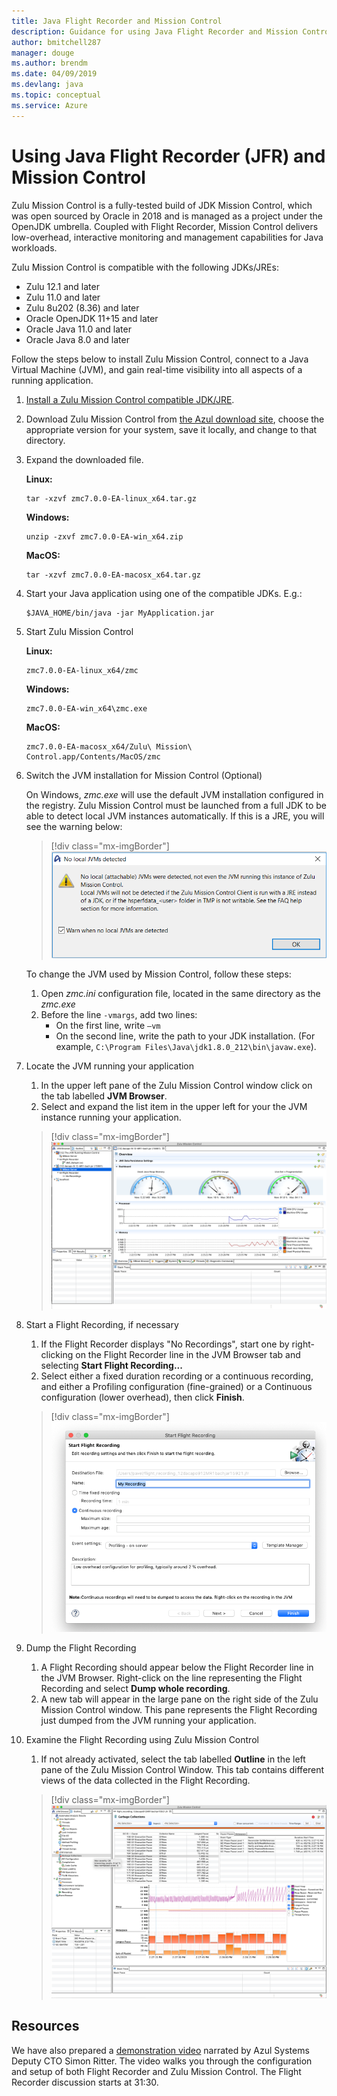```yaml
---
title: Java Flight Recorder and Mission Control
description: Guidance for using Java Flight Recorder and Mission Control to collect and review app data.
author: bmitchell287
manager: douge
ms.author: brendm 
ms.date: 04/09/2019
ms.devlang: java
ms.topic: conceptual
ms.service: Azure
---
```

# Using Java Flight Recorder (JFR) and Mission Control

Zulu Mission Control is a fully-tested build of JDK Mission Control, which was open sourced by Oracle in 2018 and is managed as a project under the OpenJDK umbrella. Coupled with Flight Recorder, Mission Control delivers low-overhead, interactive monitoring and management capabilities for Java workloads.

Zulu Mission Control is compatible with the following JDKs/JREs:

* Zulu 12.1 and later
* Zulu 11.0 and later
* Zulu 8u202 (8.36) and later
* Oracle OpenJDK 11+15 and later
* Oracle Java 11.0 and later
* Oracle Java 8.0 and later

Follow the steps below to install Zulu Mission Control, connect to a Java Virtual Machine (JVM), and gain real-time visibility into all aspects of a running application.

1.	[Install a Zulu Mission Control compatible JDK/JRE](java-jdk-install.md).

2.	Download Zulu Mission Control from [the Azul download site](https://www.azul.com/products/zulu-mission-control/), choose the appropriate version for your system, save it locally, and change to that directory.

3.	Expand the downloaded file.

    **Linux:**

    ```cli
    tar -xzvf zmc7.0.0-EA-linux_x64.tar.gz
    ```

    **Windows:**

    ```cli
    unzip -zxvf zmc7.0.0-EA-win_x64.zip	
    ```

    **MacOS:**

    ```cli
    tar -xzvf zmc7.0.0-EA-macosx_x64.tar.gz
    ```

4.	Start your Java application using one of the compatible JDKs. E.g.:

    ```cli
    $JAVA_HOME/bin/java -jar MyApplication.jar
    ```

5.	Start Zulu Mission Control

    **Linux:**

    ```cli
    zmc7.0.0-EA-linux_x64/zmc
    ```

    **Windows:**

    ```cli
    zmc7.0.0-EA-win_x64\zmc.exe	
    ```

    **MacOS:**

    ```cli
    zmc7.0.0-EA-macosx_x64/Zulu\ Mission\ Control.app/Contents/MacOS/zmc
    ```

6.	Switch the JVM installation for Mission Control (Optional)

    On Windows, *zmc.exe* will use the default JVM installation configured in the registry. Zulu Mission Control must be launched from a full JDK to be able to detect local JVM instances automatically. If this is a JRE, you will see the warning below:

    > [!div class="mx-imgBorder"]
    ![Warning if JDK install is JRE-only](../media/jdk/azul-jfr-1.png)

    To change the JVM used by Mission Control, follow these steps: 
    1.	Open *zmc.ini* configuration file, located in the same directory as the *zmc.exe*
    2.	Before the line `-vmargs`, add two lines:
        * On the first line, write `–vm`
        * On the second line, write the path to your JDK installation. (For example, `C:\Program Files\Java\jdk1.8.0_212\bin\javaw.exe`).

7.	Locate the JVM running your application
    1.	In the upper left pane of the Zulu Mission Control window click on the tab labelled **JVM Browser**.
    2.	Select and expand the list item in the upper left for your the JVM instance running your application.

    > [!div class="mx-imgBorder"]
    ![Expand the list item in the upper-left for your JVM instance](../media/jdk/azul-jfr-2.png)


8.	Start a Flight Recording, if necessary
    1.	If the Flight Recorder displays "No Recordings", start one by right-clicking on the Flight Recorder line in the JVM Browser tab and selecting **Start Flight Recording...**
    2.	Select either a fixed duration recording or a continuous recording, and either a Profiling configuration (fine-grained) or a Continuous configuration (lower overhead), then click **Finish**.

    > [!div class="mx-imgBorder"]
    ![Start a Flight Recording](../media/jdk/azul-jfr-3.png)

9.	Dump the Flight Recording
    1.	A Flight Recording should appear below the Flight Recorder line in the JVM Browser. Right-click on the line representing the Flight Recording and select **Dump whole recording**.
    2.	A new tab will appear in the large pane on the right side of the Zulu Mission Control window. This pane represents the Flight Recording just dumped from the JVM running your application.

10.	Examine the Flight Recording using Zulu Mission Control
    1.	If not already activated, select the tab labelled **Outline** in the left pane of the Zulu Mission Control Window. This tab contains different views of the data collected in the Flight Recording.
 
    > [!div class="mx-imgBorder"]
    ![Review the Fliight Recording](../media/jdk/azul-jfr-4.png)

## Resources

We have also prepared a [demonstration video](https://www.azul.com/presentation/azul-webinar-open-source-flight-recorder-and-mission-control-managing-and-measuring-openjdk-8-performance/) narrated by Azul Systems Deputy CTO Simon Ritter. The video walks you through the configuration and setup of both Flight Recorder and Zulu Mission Control. The Flight Recorder discussion starts at 31:30.

